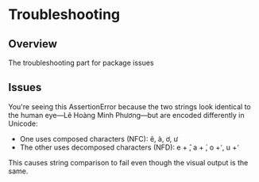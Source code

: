 # Troubleshooting

## **Overview**

The troubleshooting part for package issues

## **Issues**

You're seeing this AssertionError because the two strings look identical to the human eye—Lê Hoàng Minh Phương—but are encoded differently in Unicode:

- One uses composed characters (NFC): ê, à, ơ, ư
- The other uses decomposed characters (NFD): e + ̂, a + ̀, o + ̛, u + ̛

This causes string comparison to fail even though the visual output is the same.
